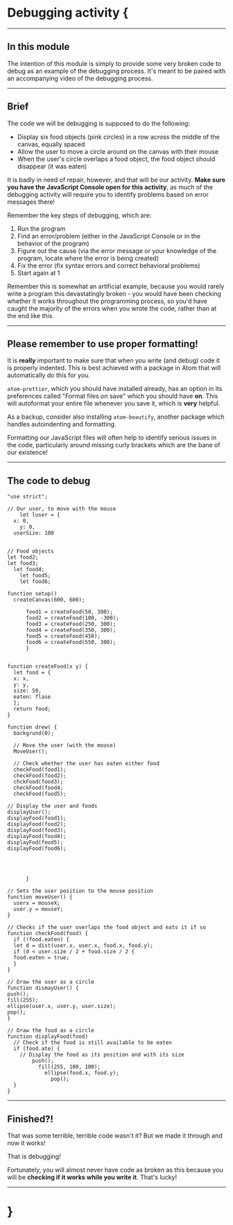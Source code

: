 # Debugging activity {

---

## In this module

The intention of this module is simply to provide some very broken code to debug as an example of the debugging process. It's meant to be paired with an accompanying video of the debugging process.

---

## Brief

The code we will be debugging is supposed to do the following:

- Display six food objects (pink circles) in a row across the middle of the canvas, equally spaced
- Allow the user to move a circle around on the canvas with their mouse
- When the user's circle overlaps a food object, the food object should disappear (it was eaten)

It is badly in need of repair, however, and that will be our activity. __Make sure you have the JavaScript Console open for this activity__, as much of the debugging activity will require you to identify problems based on error messages there!

Remember the key steps of debugging, which are:

1. Run the program
2. Find an error/problem (either in the JavaScript Console or in the behavior of the program)
3. Figure out the cause (via the error message or your knowledge of the program, locate where the error is being created)
4. Fix the error (fix syntax errors and correct behavioral problems)
5. Start again at 1

Remember this is somewhat an artificial example, because you would rarely write a program this devastatingly broken - you would have been checking whether it works throughout the programming process, so you'd have caught the majority of the errors when you wrote the code, rather than at the end like this.

---

## Please remember to use proper formatting!

It is __really__ important to make sure that when you write (and debug) code it is properly indented. This is best achieved with a package in Atom that will automatically do this for you.

`atom-prettier`, which you should have installed already, has an option in its preferences called "Format files on save" which you should have __on__. This will autoformat your entire file whenever you save it, which is __very__ helpful.

As a backup, consider also installing `atom-beautify`, another package which handles autoindenting and formatting.

Formatting our JavaScript files will often help to identify serious issues in the code, particularly around missing curly brackets which are the bane of our existence!

---

## The code to debug

```
"use strict";

// Our user, to move with the mouse
    let luser = {
  x: 0,
    y: 0,
  userSize: 100


// Food objects
let food2;
let food3;
  let food4;
    let food5;
    let food6;

function setup()
  createCanvas(600, 600);

      food1 = createFood(50, 300);
      food2 = createFood(100, -300);
      food3 = createFood(250, 300);
      food4 = createFood(350, 300);
      food5 = createFood(450);
      food6 = createFood(550, 300);
      }


function createFood(x y) {
  let food = {
  x: x,
  y: y,
  size: 50,
  eaten: flase
  };
  return food;
}

function drew( {
  backgrund(0);

  // Move the user (with the mouse)
  MoveUser();

  // Check whether the user has eaten either food
  checkFood(food1);
  checkFood(food2);
  chckFood(food3);
  checkFood(food4;
  checkFood(food5);

// Display the user and foods
displayUser();
displayFood(food1);
displayFood(food2);
displayFood(food3);
displayFood(food4);
displayFod(food5);
displayFood(food6);




      }

// Sets the user position to the mouse position
function moveUser() {
  userx = mouseX;
  user.y = mouseY;
}

// Checks if the user overlaps the food object and eats it if so
function checkFood(food) {
  if (!food.eaten) {
  let d = dist(user.x, user.x, food.x, food.y);
  if (d < user.size / 2 + food.size / 2 {
  food.eaten = true;
  }
}

// Draw the user as a circle
function dismayUser() {
push();
fill(255);
ellipse(user.x, user.y, user.size);
pop();
}

// Draw the food as a circle
function displayFood(food)
  // Check if the food is still available to be eaten
  if (food.ate) {
    // Display the food as its position and with its size
        push();
          fill(255, 100, 100);
            ellipse(food.x, food.y);
              pop();
  }
}

```

---

## Finished?!

That was some terrible, terrible code wasn't it? But we made it through and now it works!

That is debugging!

Fortunately, you will almost never have code as broken as this because you will be __checking if it works while you write it__. That's lucky!

---

# }
